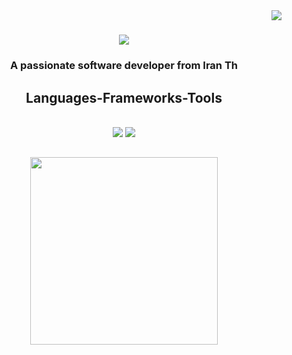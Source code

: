 <img align="right" src="https://visitor-badge.laobi.icu/badge?page_id=salesp07.salesp07" />


<h1 align="center">
    <img src="https://readme-typing-svg.herokuapp.com/?font=Righteous&size=35&center=true&vCenter=true&width=500&height=70&duration=4000&lines=Hi+There!+👋;+I'm+MehdiGhaderi!;" />
</h1>
<h3 align="center" width="80" color="black">A passionate software developer from Iran Th </h3>
 
<h2 align="center"> Languages-Frameworks-Tools </h2>
<br/>
<div align="center">
    <img src="https://skillicons.dev/icons?i=vue,jquery,nuxt,html,css,vscode,github,tailwind,git" />
    <img src="https://skillicons.dev/icons?i=nodejs,javascript,mysql,php" /><br>

</div>

 

<h2 align="center">  <a href="https://www.coffeebede.com/ghael"><img class="img-fluid" width="300" src="https://coffeebede.ir/DashboardTemplateV2/app-assets/images/banner/default-yellow.svg" /></a></h2>

<br/> 
